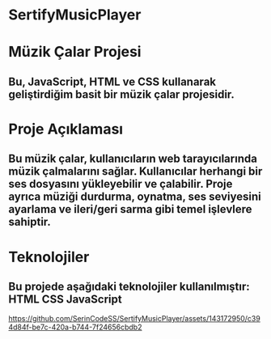 # SertifyMusicPlayer
<h1>Müzik Çalar Projesi</h1>

<h2>Bu, JavaScript, HTML ve CSS kullanarak geliştirdiğim basit bir müzik çalar projesidir.</h2>

<h1>Proje Açıklaması</h1>

<h2>Bu müzik çalar, kullanıcıların web tarayıcılarında müzik çalmalarını sağlar. Kullanıcılar herhangi bir ses dosyasını yükleyebilir ve çalabilir. Proje ayrıca müziği durdurma, oynatma, ses seviyesini ayarlama ve ileri/geri sarma gibi temel işlevlere sahiptir.</h2>

<h1>Teknolojiler</h1>
<h2>Bu projede aşağıdaki teknolojiler kullanılmıştır:
HTML
CSS
JavaScript
</h2>



https://github.com/SerinCodeSS/SertifyMusicPlayer/assets/143172950/c394d84f-be7c-420a-b744-7f24656cbdb2

